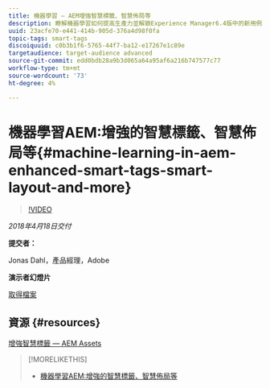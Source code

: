 ```yaml
---
title: 機器學習 — AEM增強智慧標籤、智慧佈局等
description: 瞭解機器學習如何提高生產力並解鎖Experience Manager6.4版中的新用例
uuid: 23acfe70-e441-414b-905d-376a4d98f0fa
topic-tags: smart-tags
discoiquuid: c0b3b1f6-5765-44f7-ba12-e17267e1c89e
targetaudience: target-audience advanced
source-git-commit: edd0bdb28a9b3d065a64a95af6a216b747577c77
workflow-type: tm+mt
source-wordcount: '73'
ht-degree: 4%

---
```


# 機器學習AEM:增強的智慧標籤、智慧佈局等{#machine-learning-in-aem-enhanced-smart-tags-smart-layout-and-more}

>[!VIDEO](https://video.tv.adobe.com/v/22255/?quality=9)

*2018年4月18日交付*

**提交者：**

Jonas Dahl，產品經理，Adobe

**演示者幻燈片**

[取得檔案](assets/aem+gems+ml+and+ai+in+aem+4+17+18.pdf)

## 資源 {#resources}

[增強智慧標籤 — AEM Assets](https://helpx.adobe.com/experience-manager/6-4/assets/using/enhanced-smart-tags.html)

<!--
[Get back to the Overview](https://helpx.adobe.com/experience-manager/kt/eseminars/gems/aem-index.html)
-->

>[!MORELIKETHIS]
>
>* [機器學習AEM:增強的智慧標籤、智慧佈局等](aem-machine-learning.md)

